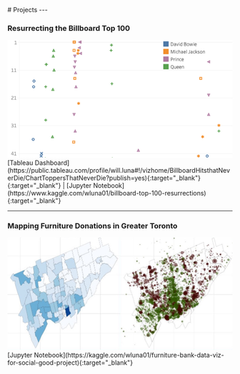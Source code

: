 <link rel="shortcut icon" type="image/x-icon" href="images/favicon.ico">
# Projects
---

### Resurrecting the Billboard Top 100 
<img src="images/resurrected_hits.jpg"/>
[Tableau Dashboard](https://public.tableau.com/profile/will.luna#!/vizhome/BillboardHitsthatNeverDie/ChartToppersThatNeverDie?publish=yes){:target="_blank"}{:target="_blank"} | [Jupyter Notebook](https://www.kaggle.com/wluna01/billboard-top-100-resurrections){:target="_blank"}

---

### Mapping Furniture Donations in Greater Toronto 
<img src="images/furniture_bank.jpg"/>
[Jupyter Notebook](https://kaggle.com/wluna01/furniture-bank-data-viz-for-social-good-project){:target="_blank"}
